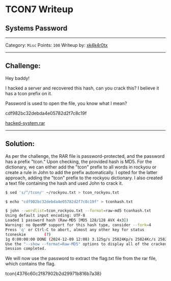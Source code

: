 # TCON7 Writeup
## Systems Password

---

Category: `Misc`
Points: `100`
Writeup by: [xk4k4r0tx](https://github.com/xk4k4r0tx)

---

## Challenge: 

Hey baddy!

I hacked a server and recovered this hash, can you crack this? I believe it has a tcon prefix on it.

Password is used to open the file, you know what I mean?

cdf982bc32debda4e05782d2f7c8c19f

<a href="">hacked-system.rar</a>

---

## Solution:

As per the challenge, the RAR file is password-protected, and the password has a prefix "tcon."
Upon checking, the provided hash is MD5. For the dictionary, we can either add the "tcon" prefix to all words in rockyou or create a rule in John to add the prefix automatically.
I opted for the latter approach, adding the "tcon" prefix to the rockyou dictionary. I also created a text file containing the hash and used John to crack it.

```bash
$ sed 's/^/tcon/' ~/rockyou.txt > tcon_rockyou.txt

$ echo "cdf982bc32debda4e05782d2f7c8c19f" > tconhash.txt

$ john --wordlist=tcon_rockyou.txt --format=raw-md5 tconhash.txt 
Using default input encoding: UTF-8
Loaded 1 password hash (Raw-MD5 [MD5 128/128 AVX 4x3])
Warning: no OpenMP support for this hash type, consider --fork=4
Press 'q' or Ctrl-C to abort, almost any other key for status
tconeskie        (?)     
1g 0:00:00:00 DONE (2024-12-09 12:08) 3.125g/s 25824Kp/s 25824Kc/s 25824KC/s tconeskimohugs..tconeskeiter13
Use the "--show --format=Raw-MD5" options to display all of the cracked passwords reliably
Session completed. 

```
We will now use the password to extract the flag.txt file from the rar file, which contains the flag.

tcon{4376c60c2f87902b2d29971b816b7a38}

